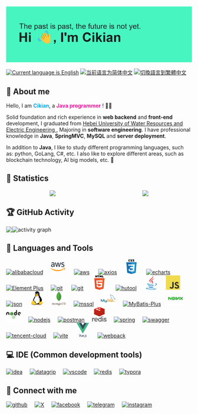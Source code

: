 ![](https://raw.githubusercontent.com/Cikian/images/img/commonheader.png)

[![Current language is English](https://img.shields.io/badge/current%20language-English-47f5c1.svg)]() 
[![当前语言为简体中文](https://img.shields.io/badge/切换语言-简体中文-<COLOR>.svg)](./README_zh-CN.md) 
[![切換語言到繁體中文](https://img.shields.io/badge/切換語言-繁體中文-<COLOR>.svg)](./README_zh-HK.md)

<h2>👋 About me</h2>

Hello, I am **<font color="#03A9F4">Cikian</font>**, a **<font color="#F31199">Java programmer</font>** !  👨‍💻

Solid foundation and rich experience in **web backend** and **front-end** development, I graduated from [Hebei University of Water Resources and Electric Engineering ](https://www.hbwe.edu.cn/), Majoring in **software engineering**. I have professional knowledge in  **Java**, **SpringMVC**, **MySQL** and **server deployment**.

In addition to **Java**, I like to study different programming languages, such as: python, GoLang, C\#, etc. I also like to explore different areas, such as blockchain technology, AI big models, etc. 👊

<h2>🎢 Statistics</h2>

<div style="display: flex; justify-content: space-around;">
<a href=""><img height=200 align="center" src="https://github-readme-stats.vercel.app/api?username=Cikian&theme=transparent&custom&show_icons=true&locale=cn&card_width=250" /></a>
<a href=""><img height=200 align="center" src="https://github-readme-stats.vercel.app/api/top-langs/?username=Cikian&exclude_repo=Cikian.github.io,Cikian,images,spms-web,vue-color-avatar,sql-generator&hide=html,css,FreeMarker&layout=compact&theme=transparent&locale=cn" /></a>
</div>


<h2>🏆 GitHub Activity</h2>

<p>
	<img align="left" src="https://github-profile-trophy.vercel.app/?username=Cikian&theme=onedark&column=-1&margin-w=15&no-bg=true" />
</p>

![activity graph](https://github-readme-activity-graph.vercel.app/graph?username=Cikian&theme=merko&custom_title=GitHubActivity&hide_border=true&point=FFFFFF&days=50)



<h2>🔧 Languages and Tools</h2>

<p align="left">
    <a href="https://www.aliyun.com" target="_blank"><img src="https://www.vectorlogo.zone/logos/alibabacloud/alibabacloud-ar21.svg" alt="alibabacloud" height="40"/></a>&nbsp;&nbsp;&nbsp;&nbsp;
    <a href="https://aws.amazon.com" target="_blank"> <img src="https://raw.githubusercontent.com/devicons/devicon/master/icons/amazonwebservices/amazonwebservices-original-wordmark.svg" alt="aws" height="40"/></a> &nbsp;&nbsp;&nbsp;&nbsp;
    <a href="https://www.azure.com" target="_blank"> <img src="https://upload.wikimedia.org/wikipedia/commons/f/fa/Microsoft_Azure.svg" alt="aws" height="40"/></a> &nbsp;&nbsp;&nbsp;&nbsp;
    <a href="https://www.axios.com" target="_blank"> <img src="https://www.vectorlogo.zone/logos/axios/axios-icon.svg" alt="axios" height="40"/></a>&nbsp;&nbsp;&nbsp;&nbsp;
	<a href="https://www.w3schools.com/css/" target="_blank"> <img src="https://raw.githubusercontent.com/devicons/devicon/master/icons/css3/css3-original-wordmark.svg" alt="css3" height="40"/></a>&nbsp;&nbsp;&nbsp;&nbsp;
    <a href="https://echarts.apache.org" target="_blank"> <img src="https://echarts.apache.org/en/images/favicon.png" alt="echarts" height="40"/></a>&nbsp;&nbsp;&nbsp;&nbsp;
	<a href="https://element-plus.org" target="_blank"> <img src="https://element-plus.org/images/element-plus-logo.svg" alt="Element Plus" height="40"/></a>&nbsp;&nbsp;&nbsp;&nbsp;
    <a href="https://go.dev" target="_blank"> <img src="https://www.vectorlogo.zone/logos/golang/golang-ar21.svg" alt="git" height="40"/></a> &nbsp;&nbsp;&nbsp;&nbsp;
	<a href="https://git-scm.com/" target="_blank"> <img src="https://www.vectorlogo.zone/logos/git-scm/git-scm-icon.svg" alt="git" height="40"/></a> &nbsp;&nbsp;&nbsp;&nbsp;
	<a href="https://www.w3.org/html/" target="_blank"> <img src="https://raw.githubusercontent.com/devicons/devicon/master/icons/html5/html5-original-wordmark.svg" alt="html5" height="40"/></a> &nbsp;&nbsp;&nbsp;&nbsp;
	<a href="https://www.hutool.cn" target="_blank"> <img src="https://plus.hutool.cn/images/hutool.svg" alt="hutool" height="40"/></a>&nbsp;&nbsp;&nbsp;&nbsp;
	<a href="https://www.java.com" target="_blank"> <img src="https://raw.githubusercontent.com/devicons/devicon/master/icons/java/java-original.svg" alt="java" height="40"/></a>&nbsp;&nbsp;&nbsp;&nbsp;
	<a href="https://developer.mozilla.org/en-US/docs/Web/JavaScript" target="_blank"> <img src="https://raw.githubusercontent.com/devicons/devicon/master/icons/javascript/javascript-original.svg" alt="javascript" height="40"/></a> &nbsp;&nbsp;&nbsp;&nbsp;
	<a href="https://www.json.org" target="_blank"> <img src="https://www.vectorlogo.zone/logos/json/json-icon.svg" alt="json" height="40"/></a>&nbsp;&nbsp;&nbsp;&nbsp;
	<a href="https://www.linux.org/" target="_blank"> <img src="https://raw.githubusercontent.com/devicons/devicon/master/icons/linux/linux-original.svg" alt="linux" height="40"/></a>&nbsp;&nbsp;&nbsp;&nbsp;
    <a href="https://www.mongodb.com/" target="_blank"> <img src="https://raw.githubusercontent.com/devicons/devicon/master/icons/mongodb/mongodb-original-wordmark.svg" alt="mongodb" height="40"/></a>&nbsp;&nbsp;&nbsp;&nbsp;
	<a href="https://www.microsoft.com/en-us/sql-server" target="_blank"> <img src="https://www.svgrepo.com/show/303229/microsoft-sql-server-logo.svg" alt="mssql" height="40"/></a>&nbsp;&nbsp;&nbsp;&nbsp;
	<a href="https://www.mysql.com/" target="_blank"> <img src="https://raw.githubusercontent.com/devicons/devicon/master/icons/mysql/mysql-original-wordmark.svg" alt="mysql" height="40"/></a>&nbsp;&nbsp;&nbsp;&nbsp;
	<a href="https://baomidou.com" target="_blank"> <img src="https://baomidou.com/assets/asset.cIbiVTt_.svg" alt="MyBatis-Plus" height="40"/></a>&nbsp;&nbsp;&nbsp;&nbsp;
	<a href="https://www.nginx.com" target="_blank"> <img src="https://raw.githubusercontent.com/devicons/devicon/master/icons/nginx/nginx-original.svg" alt="nginx" height="40"/></a>&nbsp;&nbsp;&nbsp;&nbsp;
	<a href="https://nodejs.org" target="_blank"> <img src="https://raw.githubusercontent.com/devicons/devicon/master/icons/nodejs/nodejs-original-wordmark.svg" alt="nodejs" height="40"/></a>&nbsp;&nbsp;&nbsp;&nbsp;
    <a href="https://www.python.org" target="_blank"> <img src="https://www.vectorlogo.zone/logos/python/python-icon.svg" alt="nodejs" height="40"/></a>&nbsp;&nbsp;&nbsp;&nbsp;
    <a href="https://postman.com" target="_blank"> <img src="https://www.vectorlogo.zone/logos/getpostman/getpostman-icon.svg" alt="postman" height="40"/></a>&nbsp;&nbsp;&nbsp;&nbsp;
	<a href="https://redis.io" target="_blank"> <img src="https://raw.githubusercontent.com/devicons/devicon/master/icons/redis/redis-original-wordmark.svg" alt="redis" height="40"/></a>&nbsp;&nbsp;&nbsp;&nbsp;
	<a href="https://spring.io/" target="_blank"> <img src="https://www.vectorlogo.zone/logos/springio/springio-ar21.svg" alt="spring" height="40"/></a>&nbsp;&nbsp;&nbsp;&nbsp;
    <a href="https://swagger.io/" target="_blank"> <img src="https://static1.smartbear.co/swagger/media/assets/swagger_fav.png" alt="swagger" height="40"/></a>&nbsp;&nbsp;&nbsp;&nbsp;
    <a href="https://cloud.tencent.com/" target="_blank"> <img src="https://cloudcache.tencent-cloud.com/qcloud/favicon.ico" alt="tencent-cloud" height="40"/></a>&nbsp;&nbsp;&nbsp;&nbsp;
    <a href="https://vitejs.dev" target="_blank"> <img src="https://www.vectorlogo.zone/logos/vitejsdev/vitejsdev-ar21.svg" alt="vite" height="40"/></a>&nbsp;&nbsp;&nbsp;&nbsp;
    <a href="https://vuejs.org/" target="_blank"> <img src="https://raw.githubusercontent.com/devicons/devicon/master/icons/vuejs/vuejs-original-wordmark.svg" alt="vuejs" height="40"/></a>&nbsp;&nbsp;&nbsp;&nbsp;
    <a href="https://webpack.js.org" target="_blank"> <img src="https://www.vectorlogo.zone/logos/js_webpack/js_webpack-ar21.svg" alt="webpack" height="40"/></a>&nbsp;&nbsp;&nbsp;&nbsp;
</p>




<h2>💻 IDE (Common development tools)</h2>

<p>
	<a href="https://www.jetbrains.com/idea/" target="_blank"> <img src="https://cdn.jsdelivr.net/gh/devicons/devicon@latest/icons/intellij/intellij-original.svg" alt="idea" height="40"/></a>&nbsp;&nbsp;&nbsp;&nbsp;
    <a href="https://www.jetbrains.com/datagrip/" target="_blank"> <img src="https://cdn.jsdelivr.net/gh/devicons/devicon@latest/icons/datagrip/datagrip-original.svg" alt="datagrip" height="40"/></a>&nbsp;&nbsp;&nbsp;&nbsp;
    <a href="https://code.visualstudio.com/" target="_blank"> <img src="https://cdn.jsdelivr.net/gh/devicons/devicon@latest/icons/vscode/vscode-original.svg" alt="vscode" height="40"/></a>&nbsp;&nbsp;&nbsp;&nbsp;
    <a href="https://redis.io/" target="_blank"> <img src="https://www.vectorlogo.zone/logos/redis/redis-icon.svg" alt="redis" height="40"/></a>&nbsp;&nbsp;&nbsp;&nbsp;
    <a href="https://typora.io/" target="_blank"> <img src="https://typora.io/img/favicon-64.png" alt="typora" height="40"/></a>&nbsp;&nbsp;&nbsp;&nbsp;
</p>



<h2>💬 Connect with me</h2>

<p align="left">
    <a href="https://github.com/Cikian" target="blank"><img src="https://cdn.jsdelivr.net/gh/devicons/devicon@latest/icons/github/github-original.svg" alt="github" height="40" /></a>&nbsp;&nbsp;&nbsp;&nbsp;
    <a href="https://x.com/CikianX" target="blank"><img src="https://www.vectorlogo.zone/logos/x/x-icon.svg" alt="X" height="35" /></a>&nbsp;&nbsp;&nbsp;&nbsp;
    <a href="https://www.facebook.com/chencikian" target="blank"><img src="https://www.vectorlogo.zone/logos/facebook/facebook-official.svg" alt="facebook" height="40" /></a>&nbsp;&nbsp;&nbsp;&nbsp;
    <a href="https://t.me/CikianX" target="blank"><img src="https://www.vectorlogo.zone/logos/telegram/telegram-icon.svg" alt="telegram" height="40"  /></a>&nbsp;&nbsp;&nbsp;&nbsp;
    <a href="https://www.instagram.com/chencikian/" target="blank"><img src="https://www.vectorlogo.zone/logos/instagram/instagram-icon.svg" alt="instagram" height="40" /></a>&nbsp;&nbsp;&nbsp;&nbsp;
</p>

